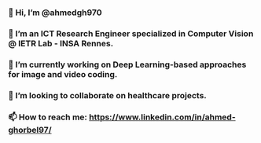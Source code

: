 ### 👋 Hi, I’m @ahmedgh970
### 👀 I’m an ICT Research Engineer specialized in Computer Vision @ IETR Lab - INSA Rennes.
### 🌱 I’m currently working on Deep Learning-based approaches for image and video coding.
### 💞️ I’m looking to collaborate on healthcare projects.
### 📫 How to reach me: https://www.linkedin.com/in/ahmed-ghorbel97/

<!---
ahmedgh970/ahmedgh970 is a ✨ special ✨ repository because its `README.md` (this file) appears on your GitHub profile.
You can click the Preview link to take a look at your changes.
--->
